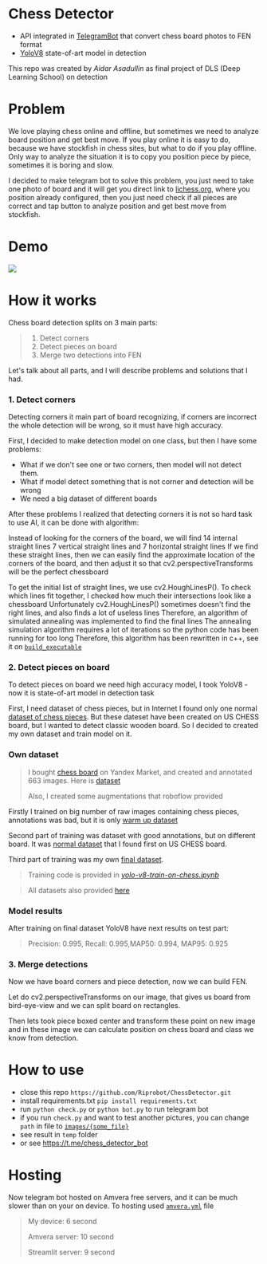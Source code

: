 # Chess Detector
* API integrated in [TelegramBot](https://t.me/chess_detector_bot) that convert chess board photos to FEN format
* [YoloV8](https://docs.ultralytics.com/) state-of-art model in detection

This repo was created by _Aidar Asadullin_ as final project of DLS (Deep Learning School) on detection

# Problem

We love playing chess online and offline, but sometimes we need to analyze board position and get best move. If you play online it is easy to do, because we have stockfish in chess sites, but what to do if you play offline. Only way to analyze the situation it is to copy you position piece by piece, sometimes it is boring and slow.

I decided to make telegram bot to solve this problem, you just need to take one photo of board and it will get you direct link to [lichess.org](https://lichess.org), where you position already configured, then you just need check if all pieces are correct and tap button to analyze position and get best move from stockfish.
# Demo
![](demo.gif)

# How it works

Chess board detection splits on 3 main parts:
> 1) Detect corners
> 2) Detect pieces on board
> 3) Merge two detections into FEN

Let's talk about all parts, and I will describe problems and solutions that I had.

### 1. Detect corners
Detecting corners it main part of board recognizing, if corners are incorrect the whole detection will be wrong, so it must have high accuracy.

First, I decided to make detection model on one class, but then I have some problems:
* What if we don't see one or two corners, then model will not detect them.
* What if model detect something that is not corner and detection will be wrong
* We need a big dataset of different boards

After these problems I realized that detecting corners it is not so hard task to use AI, it can be done with algorithm:

Instead of looking for the corners of the board, we will find 14 internal straight lines
7 vertical straight lines and 7 horizontal straight lines
If we find these straight lines, then we can easily find the approximate location of the corners of the board, and then adjust it so that cv2.perspectiveTransforms will be the perfect chessboard

To get the initial list of straight lines, we use cv2.HoughLinesP().
To check which lines fit together, I checked how much their intersections look like a chessboard
Unfortunately cv2.HoughLinesP() sometimes doesn't find the right lines, and also finds a lot of useless lines
Therefore, an algorithm of simulated annealing was implemented to find the final lines
The annealing simulation algorithm requires a lot of iterations so the python code has been running for too long
Therefore, this algorithm has been rewritten in c++, see it on [`build_executable`](build_executable)

### 2. Detect pieces on board

To detect pieces on board we need high accuracy model, I took YoloV8 - now it is state-of-art model in detection task

First, I need dataset of chess pieces, but in Internet I found only one normal [dataset of chess pieces](https://public.roboflow.com/object-detection/chess-full). But these dateset have been created on US CHESS board, but I wanted to detect classic wooden board. So I decided to created my own dataset and train model on it.

### Own dataset

 > I bought [chess board](https://market.yandex.ru/product--desiatoe-korolevstvo-shakhmaty-02845/1780727158?sku=673427455&offerid=kvGiHkxot4KMO1mAj2CKqA&hid=13887809&nid=67217) on Yandex Market, and created and annotated 663 images. Here is [dataset](https://universe.roboflow.com/school-uqbua/chess-dataset-4r7r7)
> 
 > Also, I created some augmentations that roboflow provided

Firstly I trained on big number of raw images containing chess pieces, annotations was bad, but it is only [warm up dataset](https://universe.roboflow.com/school-uqbua/chess-dataset-warm-up/dataset/1)

Second part of training was dataset with good annotations, but on different board. It was [normal dataset](https://public.roboflow.com/object-detection/chess-full) that I found first on US CHESS board.

Third part of training was my own [final dataset](https://universe.roboflow.com/school-uqbua/chess-dataset-4r7r7).

> Training code is provided in [_yolo-v8-train-on-chess.ipynb_](yolo-v8-train-on-chess.ipynb)

>All datasets also provided [here](https://disk.yandex.ru/client/disk/%D0%A8%D0%B0%D1%85%D0%BC%D0%B0%D1%82%D0%BD%D1%8B%D0%B5%20%D0%B4%D0%B0%D1%82%D0%B0%D1%81%D0%B5%D1%82%D1%8B)

### Model results

After training on final dataset YoloV8 have next results on test part:
> Precision:  0.995, Recall: 0.995,MAP50: 0.994, MAP95: 0.925

### 3. Merge detections

Now we have board corners and piece detection, now we can build FEN.

Let do cv2.perspectiveTransforms on our image, that gives us board from bird-eye-view and we can split board on rectangles.

Then lets took piece boxed center and transform these point on new image and in these image we can calculate position on chess board and class we know from detection.


# How to use
* close this repo `https://github.com/Riprobot/ChessDetector.git`
* install requirements.txt `pip install requirements.txt`
* run `python check.py` or `python bot.py` to run telegram bot
* if you run `check.py` and want to test another pictures, you can change `path` in file to [`images/{some_file}`](images)
* see result in `temp` folder
* or see https://t.me/chess_detector_bot


# Hosting

Now telegram bot hosted on Amvera free servers, and it can be much slower than on your on device. To hosting used [`amvera.yml`](amvera.yml) file

> My device: 6 second
>
> Amvera server: 10 second
>
> Streamlit server: 9 second

